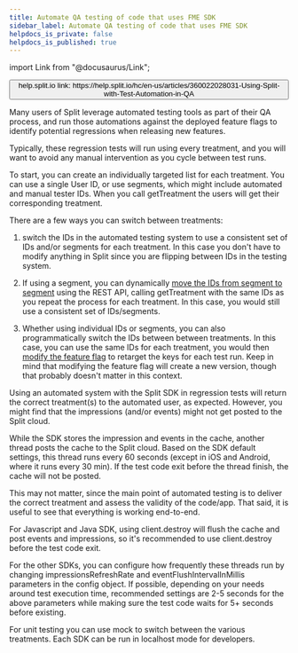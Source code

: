 ```yaml
---
title: Automate QA testing of code that uses FME SDK
sidebar_label: Automate QA testing of code that uses FME SDK
helpdocs_is_private: false
helpdocs_is_published: true
---
```


import Link from "@docusaurus/Link";

<p>
  <button style={{borderRadius:'8px', border:'1px', fontFamily:'Courier New', fontWeight:'800', textAlign:'left'}}> help.split.io link: https://help.split.io/hc/en-us/articles/360022028031-Using-Split-with-Test-Automation-in-QA </button>
</p>

<p>
  Many users of Split leverage automated testing tools as part of their QA process,
  and run those automations against the deployed feature flags to identify potential
  regressions when releasing new features.
</p>
<p>
  Typically, these regression tests will run using every treatment, and you will
  want to avoid any manual intervention as you cycle between test runs.
</p>
<p>
  To start, you can create an individually targeted list for each treatment. You
  can use a single User ID, or use segments, which might include automated and
  manual tester IDs. When you call getTreatment the users will get their corresponding
  treatment.
</p>
<p>There are a few ways you can switch between treatments:</p>
<ol>
  <li>
    <p>
      switch the IDs in the automated testing system to use a consistent set
      of IDs and/or segments for each treatment. In this case you don't have
      to modify anything in Split since you are flipping between IDs in the
      testing system.
    </p>
  </li>
  <li>
    <p>
      If using a segment, you can dynamically
      <a href="https://docs.split.io/reference#segments-overview" target="_self" rel="undefined">move the IDs from segment to segment</a>
      using the REST API, calling getTreatment with the same IDs as you repeat
      the process for each treatment. In this case, you would still use a consistent
      set of IDs/segments.
    </p>
  </li>
  <li>
    <p>
      Whether using individual IDs or segments, you can also programmatically
      switch the IDs between between treatments. In this case, you can use
      the same IDs for each treatment, you would then
      <a href="https://docs.split.io/v1/reference#splits-overview">modify the feature flag</a>
      to retarget the keys for each test run. Keep in mind that modifying the
      feature flag will create a new version, though that probably doesn't
      matter in this context.
    </p>
  </li>
</ol>
<p>
  Using an automated system with the Split SDK in regression tests will return
  the correct treatment(s) to the automated user, as expected. However, you might
  find that the impressions (and/or events) might not get posted to the Split cloud.
</p>
<p>
  While the SDK stores the impression and events in the cache, another thread posts
  the cache to the Split cloud. Based on the SDK default settings, this thread
  runs every 60 seconds (except in iOS and Android, where it runs every 30 min).
  If the test code exit before the thread finish, the cache will not be posted.
</p>
<p>
  This may not matter, since the main point of automated testing is to deliver
  the correct treatment and assess the validity of the code/app. That said, it
  is useful to see that everything is working end-to-end.
</p>
<p>
  For Javascript and Java SDK, using client.destroy will flush the cache and post
  events and impressions, so it's recommended to use client.destroy before the
  test code exit.
</p>
<p>
  For the other SDKs, you can configure how frequently these threads run by changing
  impressionsRefreshRate and eventFlushIntervalInMillis parameters in the config
  object. If possible, depending on your needs around test execution time, recommended
  settings are 2-5 seconds for the above parameters while making sure the test
  code waits for 5+ seconds before existing.
</p>
<p>
  For unit testing you can use mock to switch between the various treatments. Each SDK can be run in localhost mode for developers.
</p>